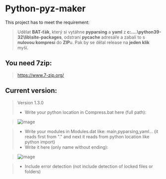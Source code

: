 # Python-pyz-maker
This project has to meet the requirement:

> Udělat **BAT-ťák**, který si vytáhne **pyparsing** a **yaml** z **c:\....\python39-32\lib\site-packages**, odstraní **__pycache__** adresáře 
> a zabalí to s **nulovou kompresí** do **ZIP**u. Pak by se dělal release na **jeden klik** myší.

## You need 7zip:
> https://www.7-zip.org/

## Current version:
> Version 1.3.0
> - Write your python location in Compress.bat here (full path):

> ![image](https://user-images.githubusercontent.com/76277379/131219524-5d61b626-9957-42ae-a6bd-93158666f9ba.png)

> - Write your modules in Modules.dat like: main,pyparsing,yaml... (it reads first from "." and next it reads from python location like python import) 
> - Write it here (only name without ending):

>![image](https://user-images.githubusercontent.com/76277379/130512197-588ec372-9a03-45f7-85ea-5ed52d6c748b.png)

> - Include error detection (not include detection of locked files or folders)



